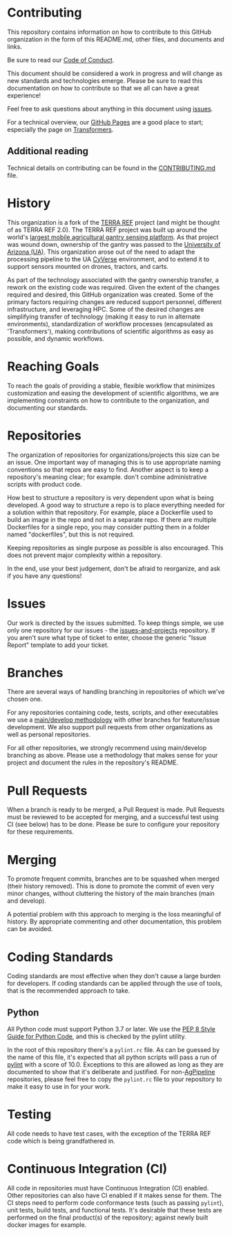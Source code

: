 <!-- NOTES: 1) This document is intended to be a quick(ish) read. To this end, please don't document items that are better kept in a file, such as the pylint.rc file, just provide a link/location - especially if the file format allows self documentation! 2) Each sentence is to be on its own line, do not put two sentences on the same line. -->

# Contributing

This repository contains information on how to contribute to this GitHub organization in the form of this README.md, other files, and documents and links.

Be sure to read our [Code of Conduct](https://github.com/AgPipeline/.github/blob/main/.github/CODE_OF_CONDUCT.md).

This document should be considered a work in progress and will change as new standards and technologies emerge.
Please be sure to read this documentation on how to contribute so that we all can have a great experience!

Feel free to ask questions about anything in this document using [issues](https://github.com/AgPipeline/computing-pipeline/issues).

For a technical overview, our [GitHub Pages](https://agpipeline.github.io/) are a good place to start; especially the page on [Transformers](https://agpipeline.github.io/transformers/transformers). 

## Additional reading

Technical details on contributing can be found in the [CONTRIBUTING.md](https://github.com/AgPipeline/.github/blob/main/.github/CONTRIBUTING.md) file.

# History

This organization is a fork of the [TERRA REF](https://github.com/terraref) project (and might be thought of as TERRA REF 2.0).
The TERRA REF project was built up around the world's [largest mobile agricultural gantry sensing platform](https://terraref.org/).
As that project was wound down, ownership of the gantry was passed to the [University of Arizona (UA)](https://www.arizona.edu/).
This organization arose out of the need to adapt the processing pipeline to the UA [CyVerse](https://cyverse.org/) environment, and to extend it to support sensors mounted on drones, tractors, and carts.

As part of the technology associated with the gantry ownership transfer, a rework on the existing code was required.
Given the extent of the changes required and desired, this GitHub organization was created.
Some of the primary factors requiring changes are reduced support personnel, different infrastructure, and leveraging HPC.
Some of the desired changes are simplifying transfer of technology (making it easy to run in alternate environments), standardization of workflow processes (encapsulated as 'Transformers'), making contributions of scientific algorithms as easy as possible, and dynamic workflows.

# Reaching Goals

To reach the goals of providing a stable, flexible workflow that minimizes customization and easing the development of scientific algorithms, we are implementing constraints on how to contribute to the organization, and documenting our standards.

# Repositories

The organization of repositories for organizations/projects this size can be an issue.
One important way of managing this is to use appropriate naming conventions so that repos are easy to find.
Another aspect is to keep a repository's meaning clear; for example. don't combine administrative scripts with product code.

How best to structure a repository is very dependent upon what is being developed.
A good way to structure a repo is to place everything needed for a solution within that repository.
For example, place a Dockerfile used to build an image in the repo and not in a separate repo.
If there are multiple Dockerfiles for a single repo, you may consider putting them in a folder named "dockerfiles", but this is not required.

Keeping repositories as single purpose as possible is also encouraged.
This does not prevent major complexity within a repository.

In the end, use your best judgement, don't be afraid to reorganize, and ask if you have any questions!

# Issues

Our work is directed by the issues submitted.
To keep things simple, we use only one repository for our issues - the [issues-and-projects](https://github.com/AgPipeline/issues-and-projects) repository.
If you aren't sure what type of ticket to enter, choose the generic "Issue Report" template to add your ticket.

# Branches

There are several ways of handling branching in repositories of which we've chosen one.

For any repositories containing code, tests, scripts, and other executables we use a [main/develop methodology](https://git-scm.com/book/en/v2/Git-Branching-Branching-Workflows) with other branches for feature/issue development.
We also support pull requests from other organizations as well as personal repositories.

For all other repositories, we strongly recommend using main/develop branching as above.
Please use a methodology that makes sense for your project and document the rules in the repository's README.

# Pull Requests

When a branch is ready to be merged, a Pull Request is made.
Pull Requests must be reviewed to be accepted for merging, and a successful test using CI (see below) has to be done.
Please be sure to configure your repository for these requirements.

# Merging

To promote frequent commits, branches are to be squashed when merged (their history removed).
This  is done to promote the commit of even very minor changes, without cluttering the history of the main branches (main and develop).

A potential problem with this approach to merging is the loss meaningful of history.
By appropriate commenting and other documentation, this problem can be avoided.

# Coding Standards

Coding standards are most effective when they don't cause a large burden for developers.
If coding standards can be applied through the use of tools, that is the recommended approach to take.

## Python

All Python code must support Python 3.7 or later. We use the [PEP 8 Style Guide for Python Code](https://www.python.org/dev/peps/pep-0008/), and this is checked by the pylint utility.

In the root of this repository there's a `pylint.rc` file.
As can be guessed by the name of this file, it's expected that all python scripts will pass a run of [pylint](https://www.pylint.org/) with a score of 10.0.
Exceptions to this are allowed as long as they are documented to show that it's deliberate and justified.
For non-[AgPipeline](https://github.com/AgPipeline) repositories, please feel free to copy the `pylint.rc` file to your repository to make it easy to use in for your work.

# Testing

All code needs to have test cases, with the exception of the TERRA REF code which is being grandfathered in.

# Continuous Integration (CI)

All code in repositories must have Continuous Integration (CI) enabled.
Other repositories can also have CI enabled if it makes sense for them.
The CI steps need to perform code conformance tests (such as passing `pylint`), unit tests, build tests, and functional tests.
It's desirable that these tests are performed on the final product(s) of the repository; against newly built docker images for example.
